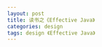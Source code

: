 ```yaml
---
layout: post
title: 读书之《Effective Java》
categories: design
tags: design 《Effective Java》
---
```


### 

